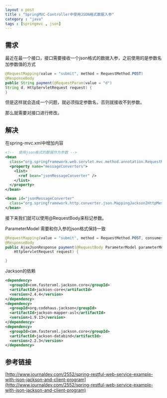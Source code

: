```yaml
---
layout : post
title : "SpringMVC-Controller中使用JSON格式数据入参"
category : "java"
tags : [springmvc , json]
---
```


## 需求

最近在最一个接口，接口需要接收一个json格式的数据入参，之前使用的是参数名加参数值的方式

```java
@RequestMapping(value = "submit", method = RequestMethod.POST)
@ResponseBody
public String payment(@RequestParam(value = "d")
String d, HttpServletRequest request) {
}
```
但是这样就会造成一个问题，就必须指定参数名，否则就接收不到参数。

那么就需要对接口进行修改。

## 解决

在spring-mvc.xml中增加内容

```xml
<!--  使用json格式的数据作为参数 -->
<bean
  class="org.springframework.web.servlet.mvc.method.annotation.RequestMappingHandlerAdapter">
  <property name="messageConverters">
    <list>
      <ref bean="jsonMessageConverter" />
    </list>
  </property>
</bean>

<bean id="jsonMessageConverter"
  class="org.springframework.http.converter.json.MappingJackson2HttpMessageConverter">
</bean>
```
接下来我们就可以使用@RequestBody来标记参数。

ParameterModel 需要和你入参的json格式保持一致

```java
@RequestMapping(value = "submit", method = RequestMethod.POST, consumes = "application/json")
@ResponseBody
public AjaxJsonResponse payment(@RequestBody ParameterModel parameterModel,
    HttpServletRequest request) {

}
```
Jackson的依赖

```xml
<dependency>
  <groupId>com.fasterxml.jackson.core</groupId>
  <artifactId>jackson-core</artifactId>
  <version>2.4.4</version>
</dependency>
<dependency>
  <groupId>org.codehaus.jackson</groupId>
  <artifactId>jackson-mapper-asl</artifactId>
  <version>1.9.13</version>
</dependency>
<dependency>
  <groupId>com.fasterxml.jackson.core</groupId>
  <artifactId>jackson-databind</artifactId>
  <version>2.2.3</version>
</dependency>
```

## 参考链接

[http://www.journaldev.com/2552/spring-restful-web-service-example-with-json-jackson-and-client-program](http://www.journaldev.com/2552/spring-restful-web-service-example-with-json-jackson-and-client-program)
